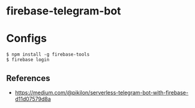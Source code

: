 # firebase-telegram-bot

# Configs
```command
$ npm install -g firebase-tools
$ firebase login

```

## References
- https://medium.com/@pikilon/serverless-telegram-bot-with-firebase-d11d07579d8a
